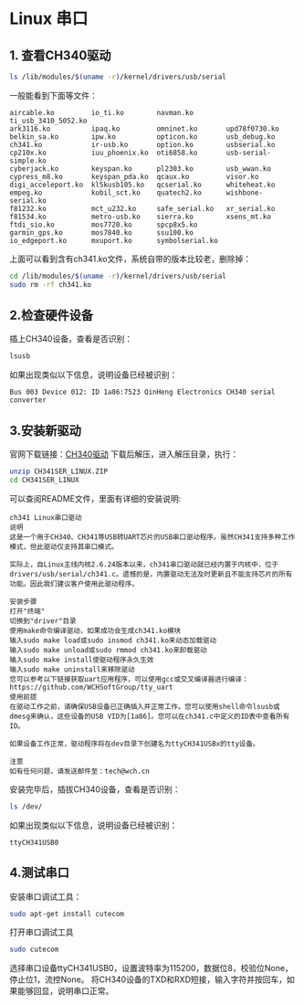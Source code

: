 # Linux 串口

## 1. 查看CH340驱动

```bash
ls /lib/modules/$(uname -r)/kernel/drivers/usb/serial
```
一般能看到下面等文件：
```
aircable.ko         io_ti.ko        navman.ko        ti_usb_3410_5052.ko
ark3116.ko          ipaq.ko         omninet.ko       upd78f0730.ko
belkin_sa.ko        ipw.ko          opticon.ko       usb_debug.ko
ch341.ko            ir-usb.ko       option.ko        usbserial.ko
cp210x.ko           iuu_phoenix.ko  oti6858.ko       usb-serial-simple.ko
cyberjack.ko        keyspan.ko      pl2303.ko        usb_wwan.ko
cypress_m8.ko       keyspan_pda.ko  qcaux.ko         visor.ko
digi_acceleport.ko  kl5kusb105.ko   qcserial.ko      whiteheat.ko
empeg.ko            kobil_sct.ko    quatech2.ko      wishbone-serial.ko
f81232.ko           mct_u232.ko     safe_serial.ko   xr_serial.ko
f81534.ko           metro-usb.ko    sierra.ko        xsens_mt.ko
ftdi_sio.ko         mos7720.ko      spcp8x5.ko
garmin_gps.ko       mos7840.ko      ssu100.ko
io_edgeport.ko      mxuport.ko      symbolserial.ko
```
上面可以看到含有ch341.ko文件，系统自带的版本比较老，删除掉：
```bash
cd /lib/modules/$(uname -r)/kernel/drivers/usb/serial
sudo rm -rf ch341.ko
```

## 2.检查硬件设备
插上CH340设备，查看是否识别：
```bash
lsusb
```
如果出现类似以下信息，说明设备已经被识别：
```
Bus 003 Device 012: ID 1a86:7523 QinHeng Electronics CH340 serial converter
```

## 3.安装新驱动
官网下载链接：[CH340驱动](https://www.wch.cn/download/CH341SER_LINUX_ZIP.html)
下载后解压，进入解压目录，执行：
```bash
unzip CH341SER_LINUX.ZIP
cd CH341SER_LINUX
```
可以查阅README文件，里面有详细的安装说明:
```
ch341 Linux串口驱动
说明
这是一个用于CH340、CH341等USB转UART芯片的USB串口驱动程序。虽然CH341支持多种工作模式，但此驱动仅支持其串口模式。

实际上，自Linux主线内核2.6.24版本以来，ch341串口驱动就已经内置于内核中，位于drivers/usb/serial/ch341.c。遗憾的是，内置驱动无法及时更新且不能支持芯片的所有功能。因此我们建议客户使用此驱动程序。

安装步骤
打开"终端"
切换到"driver"目录
使用make命令编译驱动，如果成功会生成ch341.ko模块
输入sudo make load或sudo insmod ch341.ko来动态加载驱动
输入sudo make unload或sudo rmmod ch341.ko来卸载驱动
输入sudo make install使驱动程序永久生效
输入sudo make uninstall来移除驱动
您可以参考以下链接获取uart应用程序，可以使用gcc或交叉编译器进行编译： https://github.com/WCHSoftGroup/tty_uart
使用前提
在驱动工作之前，请确保USB设备已正确插入并正常工作。您可以使用shell命令lsusb或dmesg来确认，这些设备的USB VID为[1a86]。您可以在ch341.c中定义的ID表中查看所有ID。

如果设备工作正常，驱动程序将在dev目录下创建名为ttyCH341USBx的tty设备。

注意
如有任何问题，请发送邮件至：tech@wch.cn
```
安装完毕后，插拔CH340设备，查看是否识别：
```bash
ls /dev/
```
如果出现类似以下信息，说明设备已经被识别：
``` 
ttyCH341USB0
```
## 4.测试串口
安装串口调试工具：
```bash
sudo apt-get install cutecom
```
打开串口调试工具
```bash
sudo cutecom
```
选择串口设备ttyCH341USB0，设置波特率为115200，数据位8，校验位None，停止位1，流控None。
将CH340设备的TXD和RXD短接，输入字符并按回车，如果能够回显，说明串口正常。
